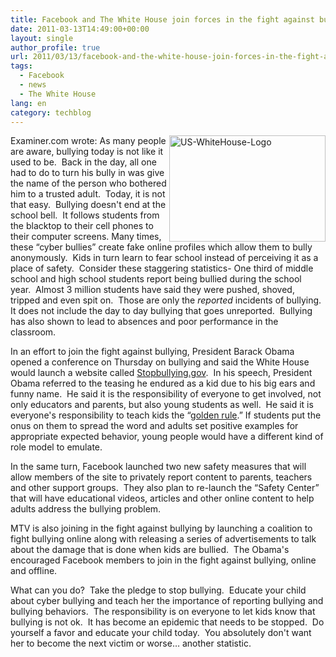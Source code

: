 ```yaml
---
title: Facebook and The White House join forces in the fight against bullying
date: 2011-03-13T14:49:00+00:00
layout: single
author_profile: true
url: 2011/03/13/facebook-and-the-white-house-join-forces-in-the-fight-against-bullying/
tags:
  - Facebook
  - news
  - The White House
lang: en
category: techblog
---
```

[<img title="US-WhiteHouse-Logo" border="0" alt="US-WhiteHouse-Logo" align="right" src="http://lh6.ggpht.com/_vaUVXcmC3OI/TXzSWIqBYjI/AAAAAAAADrs/ZBrGE4P2IYM/US-WhiteHouse-Logo_thumb%5B2%5D.png?imgmax=800" width="250" height="170" />](http://lh3.ggpht.com/_vaUVXcmC3OI/TXzST43HTcI/AAAAAAAADro/iicybIrjnhw/s1600-h/US-WhiteHouse-Logo%5B4%5D.png)Examiner.com wrote: As many people are aware, bullying today is not like it used to be.  Back in the day, all one had to do to turn his bully in was give the name of the person who bothered him to a trusted adult.  Today, it is not that easy.  Bullying doesn't end at the school bell.  It follows students from the blacktop to their cell phones to their computer screens. Many times, these “cyber bullies” create fake online profiles which allow them to bully anonymously.  Kids in turn learn to fear school instead of perceiving it as a place of safety.  Consider these staggering statistics- One third of middle school and high school students report being bullied during the school year.  Almost 3 million students have said they were pushed, shoved, tripped and even spit on.  Those are only the _reported_ incidents of bullying. It does not include the day to day bullying that goes unreported.  Bullying has also shown to lead to absences and poor performance in the classroom.

In an effort to join the fight against bullying, President Barack Obama opened a conference on Thursday on bullying and said the White House would launch a website called [Stopbullying.gov](http://stopbullying.gov/).  In his speech, President Obama referred to the teasing he endured as a kid due to his big ears and funny name.  He said it is the responsibility of everyone to get involved, not only educators and parents, but also young students as well.  He said it is everyone's responsibility to teach kids the “[golden rule](http://en.wikipedia.org/wiki/The_Golden_Rule).” If students put the onus on them to spread the word and adults set positive examples for appropriate expected behavior, young people would have a different kind of role model to emulate. 

In the same turn, Facebook launched two new safety measures that will allow members of the site to privately report content to parents, teachers and other support groups.  They also plan to re-launch the “Safety Center” that will have educational videos, articles and other online content to help adults address the bullying problem.

MTV is also joining in the fight against bullying by launching a coalition to fight bullying online along with releasing a series of advertisements to talk about the damage that is done when kids are bullied.  The Obama's encouraged Facebook members to join in the fight against bullying, online and offline.

What can you do?  Take the pledge to stop bullying.  Educate your child about cyber bullying and teach her the importance of reporting bullying and bullying behaviors.  The responsibility is on everyone to let kids know that bullying is not ok.  It has become an epidemic that needs to be stopped.  Do yourself a favor and educate your child today.  You absolutely don't want her to become the next victim or worse… another statistic.